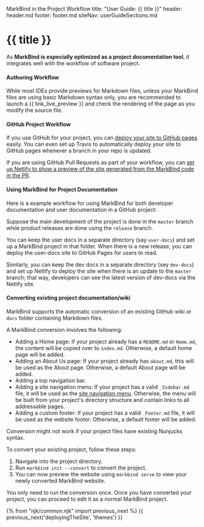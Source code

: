 <variable name="title" id="title">MarkBind in the Project Workflow</variable>
<frontmatter>
  title: "User Guide: {{ title }}"
  header: header.md
  footer: footer.md
  siteNav: userGuideSections.md
</frontmatter>

# {{ title }}

<span class="lead">

As **MarkBind is especially optimized as a project documentation tool**, it integrates well with the workflow of software project.
</span>

#### Authoring Workflow

While most IDEs provide previews for Markdown files, unless your MarkBind files are using basic Markdown syntax only, you are recommended to launch a {{ link_live_preview }} and check the rendering of the page as you modify the source file.

#### GitHub Project Workflow

If you use GitHub for your project, you can [deploy your site to GitHub pages](deployingTheSite.html#deploying-to-github-pages) easily. You can even set up Travis to automatically deploy your site to GitHub pages whenever a branch in your repo is updated.

If you are using GitHub Pull Requests as part of your workflow, you can [set up Netlify to show a preview of the site generated from the MarkBind code in the PR](deployingTheSite.html#deploying-to-netlify).

#### Using MarkBind for Project Documentation

Here is a example workflow for using MarkBind for both developer documentation and user documentation in a GitHub project:

<div class="indented">

Suppose the main development of the project is done in the `master` branch while product releases are done using the `release` branch.

You can keep the user docs in a separate directory (say `user-docs`) and set up a MarkBind project in that folder. When there is a new release, you can deploy the user-docs site to GitHub Pages for users to read.

Similarly, you can keep the dev docs in a separate directory (sey `dev-docs`) and set up Netlify to deploy the site when there is an update to the `master` branch; that way, developers can see the latest version of dev-docs via the Netlify site.
</div>

#### Converting existing project documentation/wiki

MarkBind supports the automatic conversion of an existing GitHub wiki or `docs` folder containing Markdown files.

A MarkBind conversion involves the following:
- Adding a Home page: If your project already has a `README.md` or `Home.md`, the content will be copied over to `index.md`. Otherwise, a default home page will be added.
- Adding an About Us page: If your project already has `about.md`, this will be used as the About page. Otherwise, a default About page will be added.
- Adding a top navigation bar.
- Adding a site navigation menu: If your project has a valid `_Sidebar.md` file, it will be used as the [site navigation menu](https://markbind.org/userGuide/tweakingThePageStructure.html#site-navigation-menus). Otherwise, the menu will be built from your project's directory structure and contain links to all addressable pages.   
- Adding a custom footer: If your project has a valid `_Footer.md` file, it will be used as the website footer. Otherwise, a default footer will be added.

<box type="warning">
    Conversion might not work if your project files have existing Nunjucks syntax. 
</box>

To convert your existing project, follow these steps:
1. Navigate into the project directory.
1. Run `markbind init --convert` to convert the project.
1. You can now preview the website using `markbind serve` to view your newly converted MarkBind website.

<box type="info">
    You only need to run the conversion once. Once you have converted your project, you can proceed to edit it as a normal MarkBind project.
</box> 

{% from "njk/common.njk" import previous_next %}
{{ previous_next('deployingTheSite', 'themes') }}
